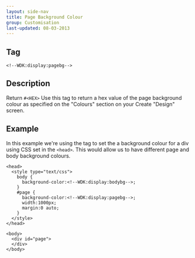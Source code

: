 ```yaml
---
layout: side-nav
title: Page Background Colour
group: Customisation
last-updated: 08-03-2013
---
```


## Tag

`<!--WDK:display:pagebg-->`

## Description

Return `#<HEX>`
Use this tag to return a hex value of the page background colour as specified on the "Colours" section on your Create "Design" screen.

## Example

In this example we're using the tag to set the a background colour for a div using CSS set in the `<head>`. This would allow us to have different page and body background colours.

~~~
<head>
  <style type="text/css">
    body {
      background-color:<!--WDK:display:bodybg-->;
    }
    #page {
      background-color:<!--WDK:display:pagebg-->;
      width:1000px;
      margin:0 auto;
    }
  </style>
</head>

<body>
  <div id="page">
  </div>
</body>
~~~